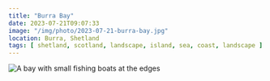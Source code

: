 ```yaml
---
title: "Burra Bay"
date: 2023-07-21T09:07:33
image: "/img/photo/2023-07-21-burra-bay.jpg"
location: Burra, Shetland
tags: [ shetland, scotland, landscape, island, sea, coast, landscape ]
---
```


![A bay with small fishing boats at the edges](/img/photo/2023-07-21-burra-bay.jpg)
